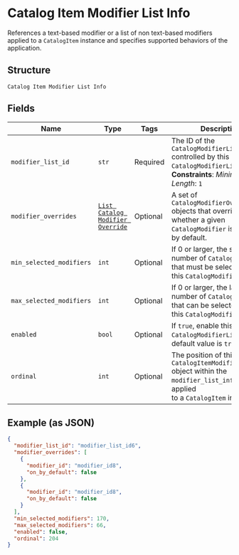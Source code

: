 
# Catalog Item Modifier List Info

References a text-based modifier or a list of non text-based modifiers applied to a `CatalogItem` instance
and specifies supported behaviors of the application.

## Structure

`Catalog Item Modifier List Info`

## Fields

| Name | Type | Tags | Description |
|  --- | --- | --- | --- |
| `modifier_list_id` | `str` | Required | The ID of the `CatalogModifierList` controlled by this `CatalogModifierListInfo`.<br>**Constraints**: *Minimum Length*: `1` |
| `modifier_overrides` | [`List Catalog Modifier Override`](../../doc/models/catalog-modifier-override.md) | Optional | A set of `CatalogModifierOverride` objects that override whether a given `CatalogModifier` is enabled by default. |
| `min_selected_modifiers` | `int` | Optional | If 0 or larger, the smallest number of `CatalogModifier`s that must be selected from this `CatalogModifierList`. |
| `max_selected_modifiers` | `int` | Optional | If 0 or larger, the largest number of `CatalogModifier`s that can be selected from this `CatalogModifierList`. |
| `enabled` | `bool` | Optional | If `true`, enable this `CatalogModifierList`. The default value is `true`. |
| `ordinal` | `int` | Optional | The position of this `CatalogItemModifierListInfo` object within the `modifier_list_info` list applied<br>to a `CatalogItem` instance. |

## Example (as JSON)

```json
{
  "modifier_list_id": "modifier_list_id6",
  "modifier_overrides": [
    {
      "modifier_id": "modifier_id8",
      "on_by_default": false
    },
    {
      "modifier_id": "modifier_id8",
      "on_by_default": false
    }
  ],
  "min_selected_modifiers": 170,
  "max_selected_modifiers": 66,
  "enabled": false,
  "ordinal": 204
}
```

